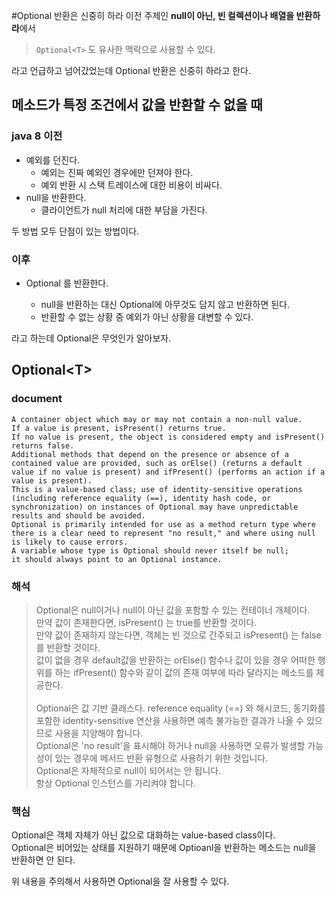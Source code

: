 #Optional 반환은 신중히 하라
이전 주제인 **null이 아닌, 빈 컬렉션이나 배열을 반환하라**에서 
> `Optional<T>` 도 유사한 맥락으로 사용할 수 있다.

라고 언급하고 넘어갔었는데 Optional 반환은 신중히 하라고 한다. <br>

## 메소드가 특정 조건에서 값을 반환할 수 없을 때 
### java 8 이전
* 예외를 던진다.
  * 예외는 진짜 예외인 경우에만 던져야 한다.
  * 예외 반환 시 스택 트레이스에 대한 비용이 비싸다.
* null을 반환한다.
  * 클라이언트가 null 처리에 대한 부담을 가진다.
    
두 방법 모두 단점이 있는 방법이다. 

### 이후
* Optional<T> 를 반환한다.
    * null을 반환하는 대신 Optional<T>에 아무것도 담지 않고 반환하면 된다.
    * 반환할 수 없는 상황 중 예외가 아닌 상황을 대변할 수 있다.

라고 하는데 Optional은 무엇인가 알아보자.

## Optional\<T>
### document 
```
A container object which may or may not contain a non-null value.
If a value is present, isPresent() returns true.
If no value is present, the object is considered empty and isPresent() returns false.
Additional methods that depend on the presence or absence of a contained value are provided, such as orElse() (returns a default value if no value is present) and ifPresent() (performs an action if a value is present).
This is a value-based class; use of identity-sensitive operations (including reference equality (==), identity hash code, or synchronization) on instances of Optional may have unpredictable results and should be avoided.
Optional is primarily intended for use as a method return type where there is a clear need to represent "no result," and where using null is likely to cause errors.
A variable whose type is Optional should never itself be null;
it should always point to an Optional instance.
```
### 해석
> Optional은 null이거나 null이 아닌 값을 포함할 수 있는 컨테이너 개체이다. <br>
> 만약 값이 존재한다면, isPresent() 는 true를 반환할 것이다. <br>
> 만약 값이 존재하지 않는다면, 객체는 빈 것으로 간주되고 isPresent() 는 false를 반환할 것이다. <br>
> 값이 없을 경우 default값을 반환하는 orElse() 함수나 값이 있을 경우 어떠한 행위를 하는 ifPresent() 함수와 같이 값의 존재 여부에 따라 달라지는 메소드를 제공한다. <br>   
> Optional은 값 기반 클래스다. reference equality (==) 와 해시코드, 동기화를 포함한 identity-sensitive 연산을 사용하면 예측 불가능한 결과가 나올 수 있으므로 사용을 지양해야 합니다. <br>
> Optional은 'no result'을 표시해야 하거나 null을 사용하면 오류가 발생할 가능성이 있는 경우에 메서드 반환 유형으로 사용하기 위한 것입니다. <br> 
> Optional은 자체적으로 null이 되어서는 안 됩니다. <br>
> 항상 Optional 인스턴스를 가리켜야 합니다.  <br>

### 핵심
Optional은 객체 자체가 아닌 값으로 대화하는 value-based class이다. <br> 
Optional은 비어있는 상태를 지원하기 때문에 Optioanl을 반환하는 메소드는 null을 반환하면 안 된다. <br>

위 내용을 주의해서 사용하면 Optional을 잘 사용할 수 있다. <br>